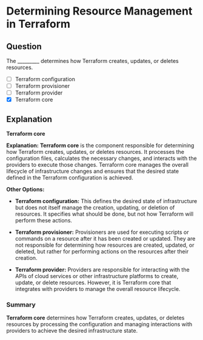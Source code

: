 # Determining Resource Management in Terraform

## Question

The _________ determines how Terraform creates, updates, or deletes resources.

- [ ] Terraform configuration
- [ ] Terraform provisioner
- [ ] Terraform provider
- [x] Terraform core

## Explanation

**Terraform core**

**Explanation:** **Terraform core** is the component responsible for determining how Terraform creates, updates, or deletes resources. It processes the configuration files, calculates the necessary changes, and interacts with the providers to execute those changes. Terraform core manages the overall lifecycle of infrastructure changes and ensures that the desired state defined in the Terraform configuration is achieved.

**Other Options:**

- **Terraform configuration:** This defines the desired state of infrastructure but does not itself manage the creation, updating, or deletion of resources. It specifies what should be done, but not how Terraform will perform these actions.

- **Terraform provisioner:** Provisioners are used for executing scripts or commands on a resource after it has been created or updated. They are not responsible for determining how resources are created, updated, or deleted, but rather for performing actions on the resources after their creation.

- **Terraform provider:** Providers are responsible for interacting with the APIs of cloud services or other infrastructure platforms to create, update, or delete resources. However, it is Terraform core that integrates with providers to manage the overall resource lifecycle.

### Summary

**Terraform core** determines how Terraform creates, updates, or deletes resources by processing the configuration and managing interactions with providers to achieve the desired infrastructure state.
